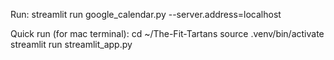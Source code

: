 Run: streamlit run google_calendar.py --server.address=localhost

Quick run (for mac terminal):
cd ~/The-Fit-Tartans
source .venv/bin/activate          
streamlit run streamlit_app.py




